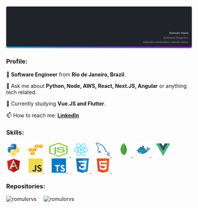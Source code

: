[![](https://raw.githubusercontent.com/romulorvs/romulorvs/b640dad7f3994dba56237fb528f0e09e0af3ee98/banner-cursor-ext-fonts.svg)](https://raw.githubusercontent.com/romulorvs/romulorvs/b640dad7f3994dba56237fb528f0e09e0af3ee98/banner-cursor-ext-fonts.svg)

### Profile:

👦  **Software Engineer** from **Rio de Janeiro, Brazil**.

💬  Ask me about **Python, Node, AWS, React, Next.JS, Angular** or anything tech related.

🌱  Currently studying **Vue.JS and Flutter**.

📫  How to reach me: **[LinkedIn](https://www.linkedin.com/in/dev-romulo-vieira/)**

### Skills:

<a href="https://www.python.org/" title="Python" target="_blank"> <img src="https://raw.githubusercontent.com/devicons/devicon/master/icons/python/python-original.svg" alt="react" width="40" height="40"/></a>&nbsp;&nbsp;&nbsp;&nbsp;
<a href="https://aws.amazon.com/" title="AWS" target="_blank"> <img src="https://raw.githubusercontent.com/devicons/devicon/master/icons/amazonwebservices/amazonwebservices-original.svg" alt="react" width="40" height="40"/></a>&nbsp;&nbsp;
<a href="https://nodejs.org" title="Node.JS" target="_blank"> <img src="https://raw.githubusercontent.com/devicons/devicon/master/icons/nodejs/nodejs-original.svg" alt="nodejs" width="60" height="40"/> </a>&nbsp;
<a href="https://reactjs.org/" title="React" target="_blank"> <img src="https://raw.githubusercontent.com/devicons/devicon/master/icons/react/react-original.svg" alt="react" width="40" height="40"/></a>&nbsp;&nbsp;&nbsp;&nbsp;
<a href="https://www.mysql.com/" title="MySQL" target="_blank"> <img src="https://raw.githubusercontent.com/devicons/devicon/master/icons/mysql/mysql-original.svg" alt="mysql" width="40" height="40"/> </a>&nbsp;&nbsp;
<a href="https://www.mongodb.com/" title="MongoDB" target="_blank"> <img src="https://raw.githubusercontent.com/devicons/devicon/master/icons/mongodb/mongodb-original.svg" alt="mongodb" width="40" height="40"/> </a>&nbsp;
<a href="https://www.docker.com/" title="Docker" target="_blank"> <img src="https://raw.githubusercontent.com/devicons/devicon/master/icons/docker/docker-original.svg" alt="docker" width="40" height="40"/> </a>&nbsp;&nbsp;
<a href="https://vuejs.org/" title="Vue.js" target="_blank"> <img src="https://raw.githubusercontent.com/devicons/devicon/9f4f5cdb393299a81125eb5127929ea7bfe42889/icons/vuejs/vuejs-original.svg" alt="react" width="40" height="40"/></a>&nbsp;&nbsp;&nbsp;&nbsp;
<a href="https://angular.io/" title="Angular" target="_blank"> <img src="https://raw.githubusercontent.com/devicons/devicon/master/icons/angularjs/angularjs-original.svg" alt="react" width="40" height="40"/></a>&nbsp;&nbsp;&nbsp;&nbsp;
<a href="https://developer.mozilla.org/en-US/docs/Web/JavaScript" title="JavaScript" target="_blank"> <img src="https://raw.githubusercontent.com/devicons/devicon/master/icons/javascript/javascript-original.svg" alt="javascript" width="40" height="40"/> </a>&nbsp;&nbsp;&nbsp;&nbsp;
<a href="https://www.typescriptlang.org/" title="TypeScript" target="_blank"> <img src="https://raw.githubusercontent.com/devicons/devicon/master/icons/typescript/typescript-original.svg" alt="typescript" width="40" height="40"/> </a>&nbsp;&nbsp;&nbsp;&nbsp;
<a href="https://www.w3schools.com/css/" title="CSS3" target="_blank"> <img src="https://raw.githubusercontent.com/devicons/devicon/master/icons/css3/css3-original.svg" alt="css3" width="40" height="40"/> </a>&nbsp;&nbsp;
<a href="https://www.w3.org/html/" title="HTML5" target="_blank"> <img src="https://raw.githubusercontent.com/devicons/devicon/master/icons/html5/html5-original.svg" alt="html5" width="40" height="40"/> </a>&nbsp;&nbsp;

### Repositories:

<img height="165" src="https://github-readme-stats.vercel.app/api/top-langs?username=romulorvs&show_icons=true&locale=en&layout=compact&theme=react&hide_border=true" alt="romulorvs" />&nbsp;&nbsp;&nbsp;&nbsp;
<img height="165" src="https://github-readme-stats.vercel.app/api?username=romulorvs&show_icons=true&locale=en&theme=react&hide_border=true" alt="romulorvs" />
